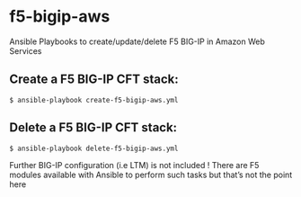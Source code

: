 # f5-bigip-aws
Ansible Playbooks to create/update/delete F5 BIG-IP in Amazon Web Services

## Create a F5 BIG-IP CFT stack:
`$ ansible-playbook create-f5-bigip-aws.yml`

## Delete a F5 BIG-IP CFT stack:
`$ ansible-playbook delete-f5-bigip-aws.yml`

Further BIG-IP configuration (i.e LTM) is not included !
There are F5 modules available with Ansible to perform such tasks but that’s not the point here
